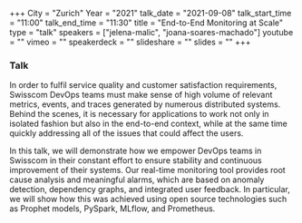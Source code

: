 +++
City = "Zurich"
Year = "2021"
talk_date = "2021-09-08"
talk_start_time = "11:00"
talk_end_time = "11:30"
title = "End-to-End Monitoring at Scale"
type = "talk"
speakers = ["jelena-malic", "joana-soares-machado"]
youtube = ""
vimeo = ""
speakerdeck = ""
slideshare = ""
slides = ""
+++

### Talk

In order to fulfil service quality and customer satisfaction requirements, Swisscom DevOps teams must make sense of high volume of relevant metrics, events, and traces generated by numerous distributed systems. Behind the scenes, it is necessary for applications to work not only in isolated fashion but also in the end-to-end context, while at the same time quickly addressing all of the issues that could affect the users.

In this talk, we will demonstrate how we empower DevOps teams in Swisscom in their constant effort to ensure stability and continuous improvement of their systems. Our real-time monitoring tool provides root cause analysis and meaningful alarms, which are based on anomaly detection, dependency graphs, and integrated user feedback. In particular, we will show how this was achieved using open source technologies such as Prophet models, PySpark, MLflow, and Prometheus.